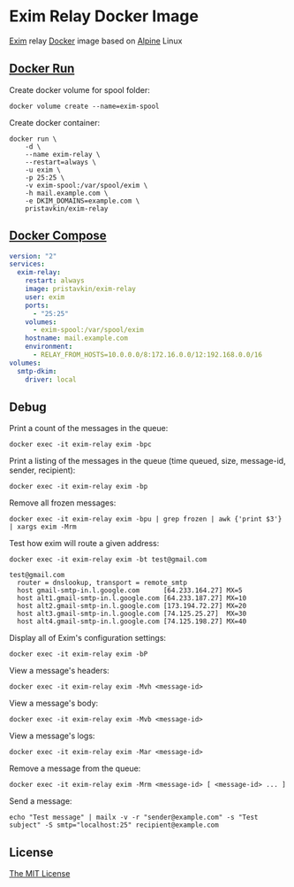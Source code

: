 # Exim Relay Docker Image

[Exim](http://exim.org/) relay [Docker](https://docker.com/) image based on [Alpine](https://alpinelinux.org/) Linux

## [Docker Run](https://docs.docker.com/engine/reference/run)

Create docker volume for spool folder:

```shell
docker volume create --name=exim-spool
```

Create docker container:

```shell
docker run \
    -d \
    --name exim-relay \
    --restart=always \
    -u exim \
    -p 25:25 \
    -v exim-spool:/var/spool/exim \
    -h mail.example.com \
    -e DKIM_DOMAINS=example.com \
    pristavkin/exim-relay
```

## [Docker Compose](https://docs.docker.com/compose/compose-file)

```yml
version: "2"
services:
  exim-relay:
    restart: always
    image: pristavkin/exim-relay
    user: exim
    ports:
      - "25:25"
    volumes:
      - exim-spool:/var/spool/exim
    hostname: mail.example.com
    environment:
      - RELAY_FROM_HOSTS=10.0.0.0/8:172.16.0.0/12:192.168.0.0/16
volumes:
  smtp-dkim:
    driver: local
```

## Debug

Print a count of the messages in the queue:

```shell
docker exec -it exim-relay exim -bpc
```

Print a listing of the messages in the queue (time queued, size, message-id, sender, recipient):

```shell
docker exec -it exim-relay exim -bp
```

Remove all frozen messages:

```shell
docker exec -it exim-relay exim -bpu | grep frozen | awk {'print $3'} | xargs exim -Mrm
```

Test how exim will route a given address:

```shell
docker exec -it exim-relay exim -bt test@gmail.com
```

```
test@gmail.com
  router = dnslookup, transport = remote_smtp
  host gmail-smtp-in.l.google.com      [64.233.164.27] MX=5
  host alt1.gmail-smtp-in.l.google.com [64.233.187.27] MX=10
  host alt2.gmail-smtp-in.l.google.com [173.194.72.27] MX=20
  host alt3.gmail-smtp-in.l.google.com [74.125.25.27]  MX=30
  host alt4.gmail-smtp-in.l.google.com [74.125.198.27] MX=40
```

Display all of Exim's configuration settings:

```shell
docker exec -it exim-relay exim -bP
```

View a message's headers:

```shell
docker exec -it exim-relay exim -Mvh <message-id>
```

View a message's body:

```shell
docker exec -it exim-relay exim -Mvb <message-id>
```

View a message's logs:

```shell
docker exec -it exim-relay exim -Mar <message-id>
```

Remove a message from the queue:

```shell
docker exec -it exim-relay exim -Mrm <message-id> [ <message-id> ... ]
```

Send a message:

```shell
echo "Test message" | mailx -v -r "sender@example.com" -s "Test subject" -S smtp="localhost:25" recipient@example.com
```

## License

[The MIT License](LICENSE)